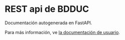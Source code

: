 # REST api de BDDUC

Documentación autogenerada en FastAPI.

Para más información, ve [la documentación de usuario](/docs).
